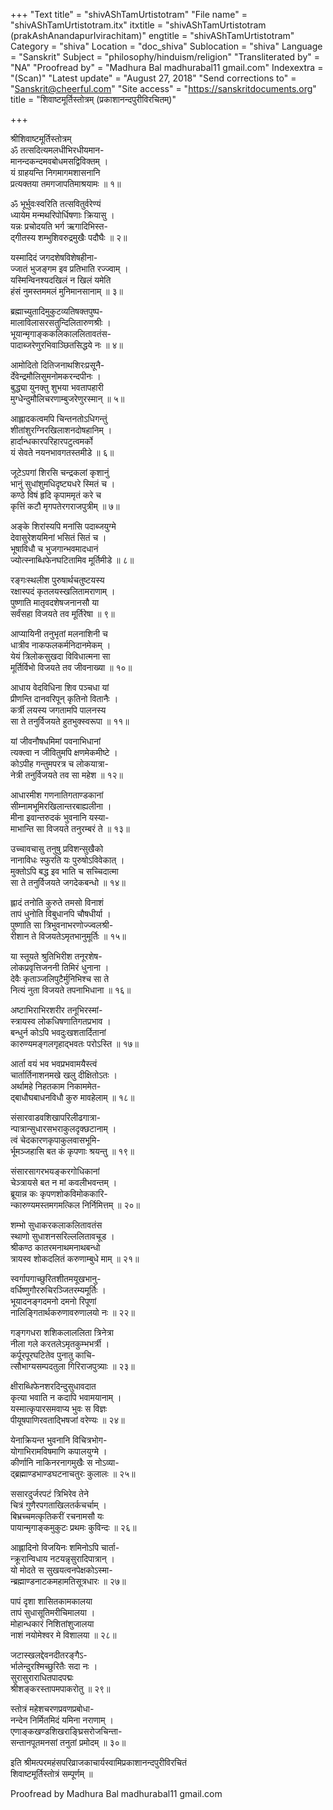 +++
"Text title" = "shivAShTamUrtistotram"
"File name" = "shivAShTamUrtistotram.itx"
itxtitle = "shivAShTamUrtistotram (prakAshAnandapurIvirachitam)"
engtitle = "shivAShTamUrtistotram"
Category = "shiva"
Location = "doc_shiva"
Sublocation = "shiva"
Language = "Sanskrit"
Subject = "philosophy/hinduism/religion"
"Transliterated by" = "NA"
"Proofread by" = "Madhura Bal madhurabal11 gmail.com"
Indexextra = "(Scan)"
"Latest update" = "August 27, 2018"
"Send corrections to" = "Sanskrit@cheerful.com"
"Site access" = "https://sanskritdocuments.org"
title = "शिवाष्टमूर्तिस्तोत्रम् (प्रकाशानन्दपुरीविरचितम्)"

+++
  
 श्रीशिवाष्टमूर्तिस्तोत्रम्   
ॐ तत्सदित्यमलधीभिरधीयमान-  
मानन्दकन्दमवबोधमसद्विविक्तम् ।  
यं ग्राहयन्ति निगमागमशासनानि  
प्रत्यक्तया तमगजापतिमाश्रयामः ॥ १॥  
  
ॐ भूर्भुवःस्वरिति तत्सवितुर्वरेण्यं  
ध्यायेम मन्मथरिपोर्धिषणाः क्रियासु ।  
यन्नः प्रचोदयति भर्ग ऋगादिभिस्त-  
द्गीतस्य शम्भुशिवरुद्रमुखैः पदौघैः ॥ २॥  
  
यस्मादिदं जगदशेषविशेषहीना-  
ज्जातं भुजङ्गम इव प्रतिभाति रज्ज्वाम् ।  
यस्मिन्विनश्यदखिलं न खिलं यमेति  
हंसं नुमस्तममलं मुनिमानसानाम् ॥ ३॥  
  
ब्रह्माच्युतादिमुकुटव्यतिषक्तपुष्प-  
मालाविलासरसतुन्दिलितारुणश्रीः ।  
भूयान्मृगाङ्ककलिकाललितावतंस-  
पादाब्जरेणुरभिवाञ्छितसिद्धये नः ॥ ४॥  
  
आमोदितो दितिजनाथशिरःप्रसूनै-  
र्देवेन्द्रमौलिसुमनोमकरन्दपीनः ।  
बुद्ध्या युनक्तु शुभया भवतापहारी  
मुग्धेन्दुमौलिचरणाम्बुजरेणुरस्मान् ॥ ५॥  
  
आह्लादकत्वमपि चिन्तनतोऽधिगन्तुं  
शीतांशुरग्निरखिलाशनदोषहानिम् ।  
हार्दान्धकारपरिहारपटुत्वमर्को  
यं सेवते नयनभावगतस्तमीडे ॥ ६॥  
  
जूटेऽपगां शिरसि चन्द्रकलां कृशानुं  
भानुं सुधांशुमधिदृष्ट्यधरे स्मितं च ।  
कण्ठे विषं हृदि कृपाममृतं करे च  
कृत्तिं कटौ मृगपतेरगराजपुत्रीम् ॥ ७॥  
  
अङ्के शिरांस्यपि मनांसि पदाब्जयुग्मे  
देवासुरेशयमिनां भसितं सितं च ।  
भूषाविधौ च भुजगान्भवमादधानं  
ज्योत्स्नाब्धिफेनघटितामिव मूर्तिमीडे ॥ ८॥  
  
रङ्गःस्थलीश पुरुषार्थचतुष्टयस्य  
रक्षास्पदं कृतलयस्खलितामराणाम् ।  
पुष्णाति मातृवदशेषजनानसौ या  
सर्वंसहा विजयते तव मूर्तिरेषा ॥ ९॥  
  
आप्यायिनी तनुभृतां मलनाशिनी च  
धात्रीव नाकफलकर्मनिदानमेकम् ।  
येयं त्रिलोकसुखदा विविधात्मना सा  
मूर्तिर्विभो विजयते तव जीवनाख्या ॥ १०॥  
  
आधाय वेदविधिना शिव पञ्चधा यां  
प्रीणन्ति दानवरिपून् कृतिनो वितानैः ।  
कर्त्री लयस्य जगतामपि पालनस्य  
सा ते तनुर्विजयते हुतभुक्स्वरूपा ॥ ११॥  
  
यां जीवनौषधमिमां पवनाभिधानां  
त्यक्त्वा न जीवितुमपि क्षणमेकमीष्टे ।  
कोऽपीह गन्तुमपरत्र च लोकयात्रा-  
नेत्री तनुर्विजयते तव सा महेश ॥ १२॥  
  
आधारमीश गणनातिगताण्डकानां  
सीम्नामभूमिरखिलान्तरबाह्यलीना ।  
मीना इवान्तरुदकं भुवनानि यस्या-  
माभान्ति सा विजयते तनुरम्बरं ते ॥ १३॥  
  
उच्चावचासु तनुषु प्रविशन्सुखैको  
नानाविधः स्फुरति यः पुरुषोऽविवेकात् ।  
मुक्तोऽपि बद्ध इव भाति च सच्चिदात्मा  
सा ते तनुर्विजयते जगदेकबन्धो ॥ १४॥  
  
ह्लादं तनोति कुरुते तमसो विनाशं  
तापं धुनोति विबुधानपि चौषधीर्या ।  
पुष्णाति सा त्रिभुवनाभरणोज्ज्वलश्री-  
रीशान ते विजयतेऽमृतभानुमूर्तिः ॥ १५॥  
  
या स्तूयते श्रुतिभिरीश तनूरशेष-  
लोकप्रवृत्तिजननी तिमिरं धुनाना ।  
देवैः कृताञ्जलिपुटैर्मुनिभिश्च सा ते  
नित्यं नुता विजयते तपनाभिधाना ॥ १६॥  
  
अष्टाभिराभिरशरीर तनूभिरस्मां-  
स्त्रायस्व लोकधिषणातिगतप्रभाव ।  
बन्धुर्न कोऽपि भवदुःखशतार्दितानां  
कारुण्यमङ्गलगृहाद्भवतः परोऽस्ति ॥ १७॥  
  
आर्ता वयं भव भवप्रभवामयैस्त्वं  
चार्तार्तिनाशनमखे खलु दीक्षितोऽतः ।  
अर्थामहे निहतकाम निकाममेत-  
द्बाधौघबाधनविधौ कुरु मावहेलाम् ॥ १८॥  
  
संसारवाडवशिखापरिलीढगात्रा-  
न्पात्रान्सुधारसभराकुलदृक्छटानाम् ।  
त्वं चेदकारणकृपाकुलवासभूमि-  
र्भूमञ्जहासि बत कं कृपणाः श्रयन्तु ॥ १९॥  
  
संसारसागरभयङ्करगोधिकानां  
चेञ्त्रायसे बत न मां कवलीभवन्तम् ।  
ब्रूयान्न कः कृपणशोकविमोककारि-  
न्कारुण्यमस्तमगमत्किल निर्निमित्तम् ॥ २०॥  
  
शम्भो सुधाकरकलाकलितावतंस  
स्थाणो सुधाशनसरिल्ललितावचूड ।  
श्रीकण्ठ कातरमनाथमनाथबन्धो  
त्रायस्व शोकदलितं करुणाम्बुधे माम् ॥ २१॥  
  
स्वर्गापगाच्छुरितशीतमयूखभानु-  
वर्धिष्णुगौररुचिरञ्जितरम्यमूर्तिः ।  
भूयादनङ्गदमनो दमनो रिपूणां  
नालिङ्गितार्थकरुणावरुणालयो नः ॥ २२॥  
  
गङ्गगधरा शशिकलाललिता त्रिनेत्रा  
नीला गले करतलेऽमृतकुम्भभर्त्री ।  
कर्पूरपूरघटितेव पुनातु काचि-  
त्सौभाग्यसम्पदतुला गिरिराजपुत्र्याः ॥ २३॥  
  
क्षीराब्धिफेनशरदिन्दुसुधावदात  
कृत्या भवाति न कदापि भवामयानाम् ।  
यस्मात्कृपारसमवाप्य भुवः स विज्ञः  
पीयूषपाणिरवताद्भिषजां वरेण्यः ॥ २४॥  
  
येनाक्रियन्त भुवनानि विचित्रभोग-  
योगाभिरामविषमाणि कपालयुग्मे ।  
कीर्णानि नाकिनरनागमुखैः स नोऽव्या-  
द्ब्रह्माण्डभाण्डघटनाचतुरः कुलालः ॥ २५॥  
  
ससारदुर्जरपटं त्रिभिरेव तेने  
चित्रं गुणैरपगताखिलतर्कचर्चाम् ।  
बिभ्रच्चमत्कृतिकरीं रचनामसौ यः  
पायान्मृगाङ्कमुकुटः प्रथमः कुविन्दः ॥ २६॥  
  
आह्लादिनो विजयिनः शमिनोऽपि चार्ता-  
न्क्रूरान्विधाय नटयन्नृसुरादिपात्रान् ।  
यो मोदते स सुखयत्वनपेक्षकोऽस्मा-  
न्ब्रह्माण्डनाटकमहामतिसूत्रधारः ॥ २७॥  
  
पापं दृशा शासितकामकालया  
तापं सुधासूतिमरीचिमालया ।  
मोहान्धकारं निशितांशुजालया  
नाशं नयोमेश्वर मे विशालया ॥ २८॥  
  
जटास्खलद्देवनदीतरङ्गैऽ-  
र्भालेन्दुरश्मिच्छुरितैः सदा नः ।  
सुरासुराराधितपादपद्मः  
श्रीशङ्करस्तापमपाकरोतु ॥ २९॥  
  
स्तोत्रं महेशचरणप्रवणप्रबोधा-  
नन्देन निर्मितमिदं यमिना नराणाम् ।  
एणाङ्कखण्डशिखराङ्घ्रिसरोजचिन्ता-  
सन्तानपूतमनसां तनुतां प्रमोदम् ॥ ३०॥  
  
इति श्रीमत्परमहंसपरिव्राजकाचार्यस्वामिप्रकाशानन्दपुरीविरचितं  
शिवाष्टमूर्तिस्तोत्रं सम्पूर्णम् ॥  
  
  
Proofread by Madhura Bal madhurabal11 gmail.com  
  
